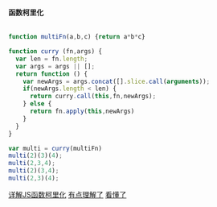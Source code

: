 #### 函数柯里化
```js

function multiFn(a,b,c) {return a*b*c}

function curry (fn,args) {
  var len = fn.length;
  var args = args || [];
  return function () {
    var newArgs = args.concat([].slice.call(arguments));
    if(newArgs.length < len) {
      return curry.call(this,fn,newArgs);
    } else {
      return fn.apply(this,newArgs)
    }
  }
}

var multi = curry(multiFn)
multi(2)(3)(4);
multi(2,3,4);
multi(2)(3,4);
multi(2,3)(4);


```


















[详解JS函数柯里化](https://www.jianshu.com/p/2975c25e4d71)
[有点理解了](https://juejin.im/post/5b58b5c56fb9a04fa560ec4b)
[看懂了](https://juejin.im/post/5b8350246fb9a019c372d26d)